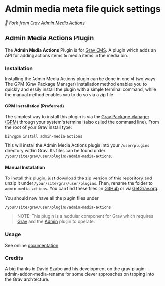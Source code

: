 # Admin media meta file quick settings
_🔀  Fork from [Grav Admin Media Actions](https://github.com/Flamenco/grav-admin-media-actions)_

## Admin Media Actions Plugin

The **Admin Media Actions** Plugin is for [Grav CMS](http://github.com/getgrav/grav). A plugin which adds an API for adding actions items to media items in the media bin.

### Installation

Installing the Admin Media Actions plugin can be done in one of two ways. The GPM (Grav Package Manager) installation method enables you to quickly and easily install the plugin with a simple terminal command, while the manual method enables you to do so via a zip file.

#### GPM Installation (Preferred)

The simplest way to install this plugin is via the [Grav Package Manager (GPM)](http://learn.getgrav.org/advanced/grav-gpm) through your system's terminal (also called the command line).  From the root of your Grav install type:

    bin/gpm install admin-media-actions

This will install the Admin Media Actions plugin into your `/user/plugins` directory within Grav. Its files can be found under `/your/site/grav/user/plugins/admin-media-actions`.

#### Manual Installation

To install this plugin, just download the zip version of this repository and unzip it under `/your/site/grav/user/plugins`. Then, rename the folder to `admin-media-actions`. You can find these files on [GitHub](https://github.com) or via [GetGrav.org](http://getgrav.org/downloads/plugins#extras).

You should now have all the plugin files under

    /your/site/grav/user/plugins/admin-media-actions
	
> NOTE: This plugin is a modular component for Grav which requires [Grav](http://github.com/getgrav/grav) and the [Admin](https://github.com/getgrav/grav-plugin-admin) plugin to operate.

### Usage

See online [documentation](https://www.twelvetone.tv/docs/developer-tools/grav-plugins/grav-admin-media-actions-plugin)

### Credits

A big thanks to David Szabo and his development on the grav-plugin-admin-addon-media-rename for some clever approaches
on tapping into the Grav architecture.